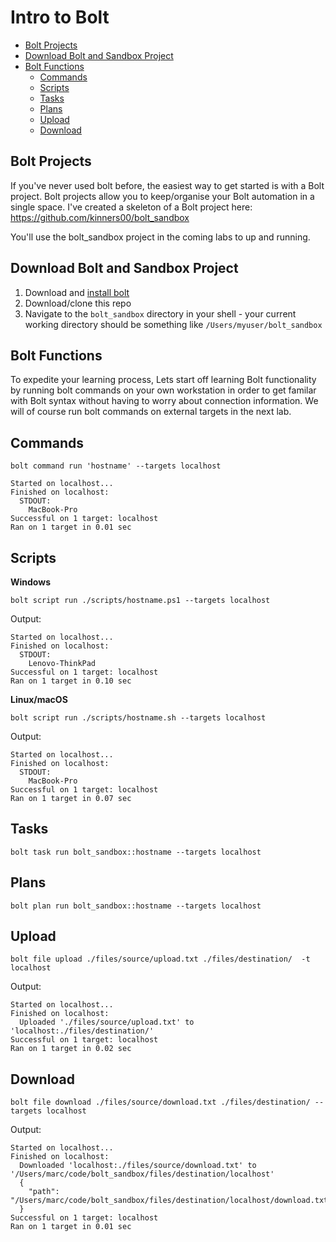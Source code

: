 # Intro to Bolt

- [Bolt Projects](#bolt-projects)
- [Download Bolt and Sandbox Project](#download-bolt-and-sandbox-project)
- [Bolt Functions](#bolt-functions)
    - [Commands](#commands)
    - [Scripts](#scripts)
    - [Tasks](#tasks)
    - [Plans](#plans)
    - [Upload](#upload)
    - [Download](#download)

## Bolt Projects

If you've never used bolt before, the easiest way to get started is with a Bolt project. Bolt projects allow you to keep/organise your Bolt automation in a single space. I've created a skeleton of a Bolt project here: 
https://github.com/kinners00/bolt_sandbox

You'll use the bolt_sandbox project in the coming labs to up and running.

## Download Bolt and Sandbox Project

1. Download and [install bolt](https://puppet.com/docs/bolt/latest/bolt_installing.html)
2. Download/clone this repo
3. Navigate to the ```bolt_sandbox``` directory in your shell - your current working directory should be something like ```/Users/myuser/bolt_sandbox```

## Bolt Functions

To expedite your learning process, Lets start off learning Bolt functionality by running bolt commands on your own workstation in order to get familar with Bolt syntax without having to worry about connection information. We will of course run bolt commands on external targets in the next lab.

## Commands

```
bolt command run 'hostname' --targets localhost
```

```
Started on localhost...
Finished on localhost:
  STDOUT:
    MacBook-Pro
Successful on 1 target: localhost
Ran on 1 target in 0.01 sec
```

## Scripts

**Windows**

```
bolt script run ./scripts/hostname.ps1 --targets localhost
```

Output:
```
Started on localhost...
Finished on localhost:
  STDOUT:
    Lenovo-ThinkPad
Successful on 1 target: localhost
Ran on 1 target in 0.10 sec
```

**Linux/macOS**

```
bolt script run ./scripts/hostname.sh --targets localhost
```

Output:
```
Started on localhost...
Finished on localhost:
  STDOUT:
    MacBook-Pro
Successful on 1 target: localhost
Ran on 1 target in 0.07 sec
```

## Tasks

```
bolt task run bolt_sandbox::hostname --targets localhost
```

## Plans

```
bolt plan run bolt_sandbox::hostname --targets localhost
```

## Upload

```
bolt file upload ./files/source/upload.txt ./files/destination/  -t localhost
```

Output:
```
Started on localhost...
Finished on localhost:
  Uploaded './files/source/upload.txt' to 'localhost:./files/destination/'
Successful on 1 target: localhost
Ran on 1 target in 0.02 sec
```

## Download

```
bolt file download ./files/source/download.txt ./files/destination/ --targets localhost
```

Output:
```
Started on localhost...
Finished on localhost:
  Downloaded 'localhost:./files/source/download.txt' to '/Users/marc/code/bolt_sandbox/files/destination/localhost'
  {
    "path": "/Users/marc/code/bolt_sandbox/files/destination/localhost/download.txt"
  }
Successful on 1 target: localhost
Ran on 1 target in 0.01 sec
```

